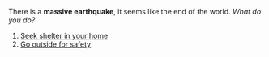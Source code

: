 There is a **massive earthquake**, it seems like the end of the world. _What do you do?_

1. [Seek shelter in your home](../inside/collapse.md)
2. [Go outside for safety](../outside/destruction.md)
